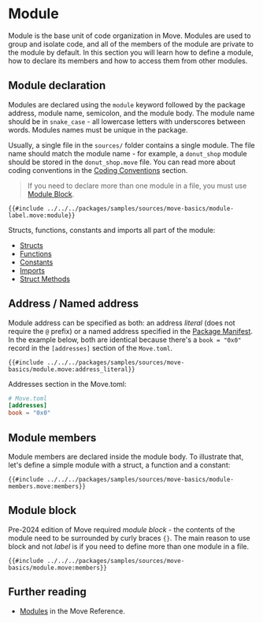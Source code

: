 # Module

<!--

Chapter: Base Syntax
Goal: Introduce module keyword.
Notes:
    - modules are the base unit of code organization
    - module members are private by default
    - types internal to the module have special access rules
    - only module can pack and unpack its types

 -->

Module is the base unit of code organization in Move. Modules are used to group and isolate code,
and all of the members of the module are private to the module by default. In this section you will
learn how to define a module, how to declare its members and how to access them from other modules.

## Module declaration

Modules are declared using the `module` keyword followed by the package address, module name,
semicolon, and the module body. The module name should be in `snake_case` - all lowercase letters
with underscores between words. Modules names must be unique in the package.

Usually, a single file in the `sources/` folder contains a single module. The file name should match
the module name - for example, a `donut_shop` module should be stored in the `donut_shop.move` file.
You can read more about coding conventions in the
[Coding Conventions](../guides/coding-conventions.md) section.

> If you need to declare more than one module in a file, you must use [Module Block](#module-block).

```Move
{{#include ../../../packages/samples/sources/move-basics/module-label.move:module}}
```

Structs, functions, constants and imports all part of the module:

- [Structs](./struct.md)
- [Functions](./function.md)
- [Constants](./constants.md)
- [Imports](./importing-modules.md)
- [Struct Methods](./struct-methods.md)

## Address / Named address

Module address can be specified as both: an address _literal_ (does not require the `@` prefix) or a
named address specified in the [Package Manifest](../concepts/manifest.md). In the example below,
both are identical because there's a `book = "0x0"` record in the `[addresses]` section of the
`Move.toml`.

```Move
{{#include ../../../packages/samples/sources/move-basics/module.move:address_literal}}
```

Addresses section in the Move.toml:

```toml
# Move.toml
[addresses]
book = "0x0"
```

## Module members

Module members are declared inside the module body. To illustrate that, let's define a simple module
with a struct, a function and a constant:

```Move
{{#include ../../../packages/samples/sources/move-basics/module-members.move:members}}
```

## Module block

Pre-2024 edition of Move required _module block_ - the contents of the module need to be surrounded
by curly braces `{}`. The main reason to use block and not _label_ is if you need to define more
than one module in a file.

```Move
{{#include ../../../packages/samples/sources/move-basics/module.move:members}}
```

## Further reading

- [Modules](/reference/modules.html) in the Move Reference.
